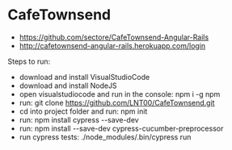 # CafeTownsend
 * https://github.com/sectore/CafeTownsend-Angular-Rails
 * http://cafetownsend-angular-rails.herokuapp.com/login

Steps to run:
- download and install VisualStudioCode
- download and install NodeJS
- open visualstudiocode and run in the console:  npm i -g npm
- run: git clone https://github.com/LNT00/CafeTownsend.git
- cd into project folder and run: npm init 
- run: npm install cypress --save-dev
- run: npm install --save-dev cypress-cucumber-preprocessor
- run cypress tests: ./node_modules/.bin/cypress run
